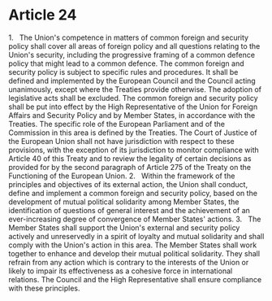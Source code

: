 # Article 24
1.   The Union's competence in matters of common foreign and security policy shall cover all areas of foreign policy and all questions relating to the Union's security, including the progressive framing of a common defence policy that might lead to a common defence. The common foreign and security policy is subject to specific rules and procedures. It shall be defined and implemented by the European Council and the Council acting unanimously, except where the Treaties provide otherwise. The adoption of legislative acts shall be excluded. The common foreign and security policy shall be put into effect by the High Representative of the Union for Foreign Affairs and Security Policy and by Member States, in accordance with the Treaties. The specific role of the European Parliament and of the Commission in this area is defined by the Treaties. The Court of Justice of the European Union shall not have jurisdiction with respect to these provisions, with the exception of its jurisdiction to monitor compliance with Article 40 of this Treaty and to review the legality of certain decisions as provided for by the second paragraph of Article 275 of the Treaty on the Functioning of the European Union. 2.   Within the framework of the principles and objectives of its external action, the Union shall conduct, define and implement a common foreign and security policy, based on the development of mutual political solidarity among Member States, the identification of questions of general interest and the achievement of an ever-increasing degree of convergence of Member States' actions. 3.   The Member States shall support the Union's external and security policy actively and unreservedly in a spirit of loyalty and mutual solidarity and shall comply with the Union's action in this area. The Member States shall work together to enhance and develop their mutual political solidarity. They shall refrain from any action which is contrary to the interests of the Union or likely to impair its effectiveness as a cohesive force in international relations. The Council and the High Representative shall ensure compliance with these principles.